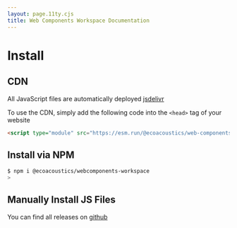 ```yaml
---
layout: page.11ty.cjs
title: Web Components Workspace Documentation
---
```


# Install

## CDN

All JavaScript files are automatically deployed [jsdelivr](https://www.jsdelivr.com/package/npm/@ecoacoustics/web-components)

To use the CDN, simply add the following code into the `<head>` tag of your website

```html
<script type="module" src="https://esm.run/@ecoacoustics/web-components"></script>
```

## Install via NPM

```sh
$ npm i @ecoacoustics/webcomponents-workspace
>
```

## Manually Install JS Files

You can find all releases on [github](https://github.com/ecoacoustics/webcomponents-workspace/releases)
